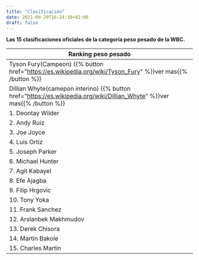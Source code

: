 ```yaml
---
title: "Clasificación"
date: 2021-09-29T16:24:10+02:00
draft: false
---
```

**Las 15 clasificaciones oficiales de la categoría peso pesado de la WBC.**

| Ranking peso pesado|
|--|
|Tyson Fury(Campeon)  {{% button href="https://es.wikipedia.org/wiki/Tyson_Fury" %}}ver mas{{% /button %}}
Dillian Whyte(camepon interino) {{% button href="https://es.wikipedia.org/wiki/Dillian_Whyte" %}}ver mas{{% /button %}}|
|1. Deontay Wilder|  
|2. Andy Ruiz|  
|3. Joe Joyce|  
|4. Luis Ortiz|  
|5. Joseph Parker|  
|6. Michael Hunter|  
|7. Agit Kabayel|  
|8. Efe Ajagba|  
|9. Filip Hrgovic|  
|10. Tony Yoka|  
|11. Frank Sanchez|  
|12. Arslanbek Makhmudov|  
|13. Derek Chisora|  
|14. Martin Bakole|  
|15. Charles Martin|

